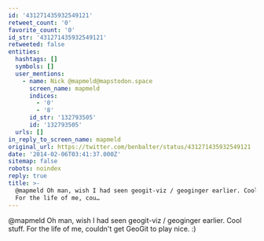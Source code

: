 ```yaml
---
id: '431271435932549121'
retweet_count: '0'
favorite_count: '0'
id_str: '431271435932549121'
retweeted: false
entities:
  hashtags: []
  symbols: []
  user_mentions:
    - name: Nick @mapmeld@mapstodon.space
      screen_name: mapmeld
      indices:
        - '0'
        - '8'
      id_str: '132793505'
      id: '132793505'
  urls: []
in_reply_to_screen_name: mapmeld
original_url: https://twitter.com/benbalter/status/431271435932549121
date: '2014-02-06T03:41:37.000Z'
sitemap: false
robots: noindex
reply: true
title: >-
  @mapmeld Oh man, wish I had seen geogit-viz / geoginger earlier. Cool stuff.
  For the life of me, cou…
---
```


@mapmeld Oh man, wish I had seen geogit-viz / geoginger earlier. Cool stuff. For the life of me, couldn't get GeoGit to play nice. :)
